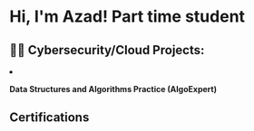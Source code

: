 <h1>Hi, I'm Azad! Part time student

  <h2>👨‍💻 Cybersecurity/Cloud Projects:</h2

- <b>Data Structures and Algorithms Practice (AlgoExpert)</b>

  <h2>Certifications</h2>






